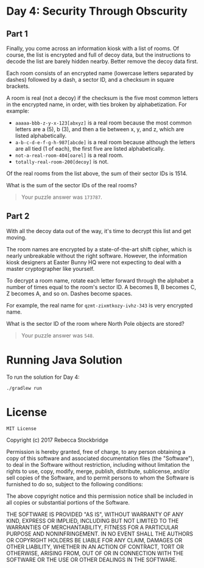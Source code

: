 # Day 4: Security Through Obscurity

## Part 1

Finally, you come across an information kiosk with a list of rooms. Of course, the list is encrypted and full of decoy data, but the instructions to decode the list are barely hidden nearby. Better remove the decoy data first.

Each room consists of an encrypted name (lowercase letters separated by dashes) followed by a dash, a sector ID, and a checksum in square brackets.

A room is real (not a decoy) if the checksum is the five most common letters in the encrypted name, in order, with ties broken by alphabetization. For example:

- `aaaaa-bbb-z-y-x-123[abxyz]` is a real room because the most common letters are a (5), b (3), and then a tie between x, y, and z, which are listed alphabetically.
- `a-b-c-d-e-f-g-h-987[abcde]` is a real room because although the letters are all tied (1 of each), the first five are listed alphabetically.
- `not-a-real-room-404[oarel]` is a real room.
- `totally-real-room-200[decoy]` is not.

Of the real rooms from the list above, the sum of their sector IDs is 1514.

What is the sum of the sector IDs of the real rooms?

> Your puzzle answer was `173787`.

## Part 2

With all the decoy data out of the way, it's time to decrypt this list and get moving.

The room names are encrypted by a state-of-the-art shift cipher, which is nearly unbreakable without the right software. However, the information kiosk designers at Easter Bunny HQ were not expecting to deal with a master cryptographer like yourself.

To decrypt a room name, rotate each letter forward through the alphabet a number of times equal to the room's sector ID. A becomes B, B becomes C, Z becomes A, and so on. Dashes become spaces.

For example, the real name for `qzmt-zixmtkozy-ivhz-343` is very encrypted name.

What is the sector ID of the room where North Pole objects are stored?

> Your puzzle answer was `548`.

# Running Java Solution

To run the solution for Day 4:

    ./gradlew run

# License

	MIT License

Copyright (c) 2017 Rebecca Stockbridge

Permission is hereby granted, free of charge, to any person obtaining a copy
of this software and associated documentation files (the "Software"), to deal
in the Software without restriction, including without limitation the rights
to use, copy, modify, merge, publish, distribute, sublicense, and/or sell
copies of the Software, and to permit persons to whom the Software is
furnished to do so, subject to the following conditions:

The above copyright notice and this permission notice shall be included in all
copies or substantial portions of the Software.

THE SOFTWARE IS PROVIDED "AS IS", WITHOUT WARRANTY OF ANY KIND, EXPRESS OR
IMPLIED, INCLUDING BUT NOT LIMITED TO THE WARRANTIES OF MERCHANTABILITY,
FITNESS FOR A PARTICULAR PURPOSE AND NONINFRINGEMENT. IN NO EVENT SHALL THE
AUTHORS OR COPYRIGHT HOLDERS BE LIABLE FOR ANY CLAIM, DAMAGES OR OTHER
LIABILITY, WHETHER IN AN ACTION OF CONTRACT, TORT OR OTHERWISE, ARISING FROM,
OUT OF OR IN CONNECTION WITH THE SOFTWARE OR THE USE OR OTHER DEALINGS IN THE
SOFTWARE.